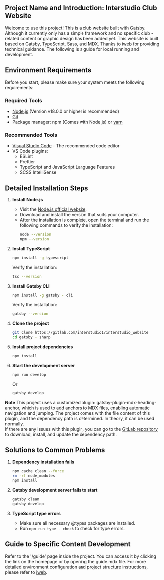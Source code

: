 ## Project Name and Introduction: Interstudio Club Website

Welcome to use this project! This is a club website built with Gatsby. Although it currently only has a simple framework and no specific club - related content or graphic design has been added yet. This website is built based on Gatsby, TypeScript, Sass, and MDX. Thanks to [iweb](https://shanghaitech-igem.github.io/iweb/2025/) for providing technical guidance. The following is a guide for local running and development.

## Environment Requirements

Before you start, please make sure your system meets the following requirements:

### Required Tools
- [Node.js](https://nodejs.org/) (Version v18.0.0 or higher is recommended)
- [Git](https://git-scm.com/)
- Package manager: npm (Comes with Node.js) or [yarn](https://yarnpkg.com/)

### Recommended Tools
- [Visual Studio Code](https://code.visualstudio.com/) - The recommended code editor
- VS Code plugins:
  - ESLint
  - Prettier
  - TypeScript and JavaScript Language Features
  - SCSS IntelliSense

## Detailed Installation Steps

1. **Install Node.js**
   - Visit the [Node.js official website](https://nodejs.org/en/download).
   - Download and install the version that suits your computer.
   - After the installation is complete, open the terminal and run the following commands to verify the installation:
     ```bash
     node --version
     npm --version
     ```

2. **Install TypeScript**
   ```bash
   npm install -g typescript
   ```
   Verify the installation:
   ```bash
   tsc --version
   ```

3. **Install Gatsby CLI**
   ```bash
   npm install -g gatsby - cli
   ```
   Verify the installation:
   ```bash
   gatsby --version
   ```

4. **Clone the project**
   ```bash
   git clone https://gitlab.com/interstudio1/interstudio_website
   cd gatsby - sharp
   ```

5. **Install project dependencies**
   ```bash
   npm install
   ```

6. **Start the development server**
   ```bash
   npm run develop
   ```
   Or
   ```bash
   gatsby develop
   ```

**Note**
This project uses a customized plugin: gatsby-plugin-mdx-heading-anchor, which is used to add anchors to MDX files, enabling automatic navigation and jumping. The project comes with the file content of this plugin, and the dependency path is determined. In theory, it can be used normally.   
If there are any issues with this plugin, you can go to the [GitLab repository](https://gitlab.com/interstudio1/gatsby-plugin-mdx-heading-anchor/) to download, install, and update the dependency path.

## Solutions to Common Problems

1. **Dependency installation fails**
   ```bash
   npm cache clean --force
   rm -rf node_modules
   npm install
   ```

2. **Gatsby development server fails to start**
   ```bash
   gatsby clean
   gatsby develop
   ```

3. **TypeScript type errors**
   - Make sure all necessary @types packages are installed.
   - Run `npm run type - check` to check for type errors.

## Guide to Specific Content Development

Refer to the '/guide' page inside the project. You can access it by clicking the link on the homepage or by opening the guide.mdx file.
For more detailed environment configuration and project structure instructions, please refer to [iweb](https://shanghaitech-igem.github.io/iweb/2025/).